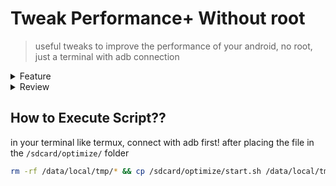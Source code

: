 # Tweak Performance+ Without root

> useful tweaks to improve the performance of your android, no root, just a terminal with adb connection

<details>
  <summary>Feature
  </summary>
  <br>

> In menu Tweak
* Optimize CPU, GPU, FPS, & Network
* Vulkan render
* Kill-all activity
* GPU composition
* Improve Idle drain
* Improve touch ( 250 press timeout )
* Trim Cache
* Fstrim every 1 day
* Fast Charging
* Enable Fixed-performance mode
* Disable Thermal service override
* Disable AA
* Game Overlay Config Downscale
* Cloud Flare DNS
* Improve Audio Experience
* Disable Motion Engines
* Disable Screen Saver
* Disable Smart Stay
* Disable Bixby Pregranted Permissions​
* Disable Samsung Cross-Device Sync​
* Improve Apps Launch
* and more...
> Others menu
* Menu Custom Game_Overlay Config Downscale
* Menu Custom DNS
* Menu Custom Animation & Duration Scale
* Menu Custom FPS
* Menu Fullscreen and impressive getsure
* Menu JIT optimization all apps
* Menu Dexopt background job
* Menu Custom Hold Delay
* Menu Custom Fstrim Interval
* Menu Custom Renderer
* Menu Disable & Enable App
* Menu Game Driver
* Menu Write Custom Settings
* Menu Enable & Disable Night mode
* Menu Custom Display Size

</details>

<details>
  <summary>Review
  </summary>
  <br>
https://t.me/c/1646037481/816
</details>

## How to Execute Script??

in your terminal like termux, connect with adb first!
after placing the file in the `/sdcard/optimize/` folder
```bash
rm -rf /data/local/tmp/* && cp /sdcard/optimize/start.sh /data/local/tmp && chmod +x /data/local/tmp/start.sh && sh /data/local/tmp/start.sh
```
